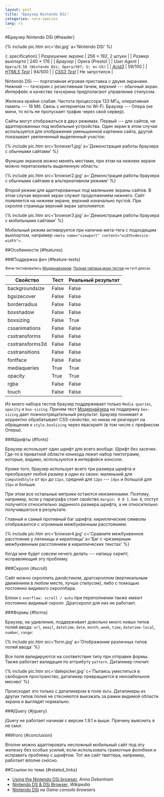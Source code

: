 ```yaml
---
layout: post
title: "Браузер Nintendo DSi"
categories: rare-species
lang: ru
---
```


#Браузер Nintendo DSi {#header}

{% include pic.htm src='dsi.jpg' a='Nintendo DSi' %}

{:.specification}
| *Разрешение экрана* | 256 &times; 192, 2 штуки |
| *Размер вьюпорта* | 240 &times; 176 |
| *Браузер* | Opera (Presto) |
| *User Agent* | `Opera/9.50 (Nintendo DSi; Opera/507; U; en-US)` |
| *[Acid3](http://acid3.acidtests.org/)* | 59/100 |
| *[HTML5 Test](http://html5test.com/)* | 94/500 |
| *[CSS3 Test](http://css3test.com/)* | Не запустился |

Nintendo DSi --- портативная игровая приставка с двумя экранами. Нижний --- тачскрин с резистивным тачем, верхний --- обычный экран. Интерфейс и качество тачскрина предполагают управление стилусом.

Железка крайне слабая. Частота процессора 133 МГц, оперативная память --- 16 Мб. Связь с интернетом по Wi-Fi. Браузер --- Опера (не мини, то есть не пропускает трафик через свой сервер).

Сайты могут отображаться в двух режимах. Первый --- для сайтов, не адаптированных под мобильные устройства. Один экран в этом случае используется для отображения уменьшенной картинки сайта, другой показывает увеличенный выделенный участок:

{% include pic.htm src='browser1.jpg' a='Демонстрация работы браузера с обычными сайтами' %}

Функции экранов можно менять местами, при этом на нижнем экране можно перетаскивать выделенную область:

{% include pic.htm src='browser2.jpg' a='Демонстрация работы браузера с обычными сайтами в альтернативном режиме' %}

Второй режим для адаптированных под маленькие экраны сайтов. В этом случае верхний экран служит продолжением нижнего. Сайт появляется на нижнем экране, верхний изначально пустой. При скролле страницы верхний экран заполняется:

{% include pic.htm src='browser3.jpg' a='Демонстрация работы браузера с мобильными сайтами' %}

Мобильный режим активируется при наличии мета-тега с подходящим вьюпортом, например `<meta name="viewport" content="width=device-width">`.

##Особенности {#features}

###Поддержка фич {#feature-tests}

<small>Фичи тестировались [Модернайзером](//modernizr.com). [Полная таблица моих тестов](https://docs.google.com/spreadsheet/ccc?key=0AjA1cIs8C8MGdFdyQ0lMQnhMbHJEeVZpMW9XejhzU2c&usp=sharing#gid=0) на гугл доксах.</small>

<div class="table-holder">
	<table>
		<thead>
			<tr>
				<th>Свойство</th>
				<th markdown="1">Тест</th>
				<th>Реальный результат</th>
			</tr>
		</thead>
		<tbody>
			<tr>
				<td>backgroundsize</td>
				<td class="false">False</td>
				<td class="false">False</td>
			</tr>
			<tr>
				<td>bgsizecover</td>
				<td class="false">False</td>
				<td class="false">False</td>
			</tr>
			<tr>
				<td>borderradius</td>
				<td class="false">False</td>
				<td class="false">False</td>
			</tr>
			<tr>
				<td>boxshadow</td>
				<td class="false">False</td>
				<td class="false">False</td>
			</tr>
			<tr>
				<td>boxsizing </td>
				<td class="false">False</td>
				<td class="true">True</td>
			</tr>
			<tr>
				<td>cssanimations</td>
				<td class="false">False</td>
				<td class="false">False</td>
			</tr>
			<tr>
				<td>csstransforms</td>
				<td class="false">False</td>
				<td class="false">False</td>
			</tr>
			<tr>
				<td>csstransforms3d</td>
				<td class="false">False</td>
				<td class="false">False</td>
			</tr>
			<tr>
				<td>csstransitions</td>
				<td class="false">False</td>
				<td class="false">False</td>
			</tr>
			<tr>
				<td>fontface</td>
				<td class="false">False</td>
				<td class="false">False</td>
			</tr>
			<tr>
				<td>mediaqueries</td>
				<td class="true">True</td>
				<td class="true">True</td>
			</tr>
			<tr>
				<td>opacity</td>
				<td class="true">True</td>
				<td class="true">True</td>
			</tr>
			<tr>
				<td>rgba</td>
				<td class="false">False</td>
				<td class="false">False</td>
			</tr>
			<tr>
				<td>touch</td>
				<td class="false">False</td>
				<td class="false">False</td>
			</tr>
		</tbody>
	</table>
</div>

Из моего набора тестов браузер поддерживает только `Media queries`, `opacity` и `box-sizing`. Причем тест [Модернайзера](//modernizr.com) на поддержку `box-sizing` дает ложноотрицательный результат. Браузер понимает и корректно обрабатывает CSS-свойство, но никак не реагирует на обращение к `style.boxSizing` через яваскрипт (в том числе с префиксом Оперы).

###Шрифты {#fonts}

Браузер использует один шрифт для всего вообще. Шрифт без засечек. Где-то в приватной области юникода лежит набор пиктограмм, которые, видимо, используются в интерфейсе консоли.

Кроме того, браузер использует всего три размера шрифта и преобразует любой размер в один из своих: маленький для `ComputedStyle` от `0px` до `11px`, средний для `12px` --- `14px` и большой для `15px` и больше.

При этом все остальные метрики остаются неизменными. Поэтому, например, если у параграфа стоит свойство `margin: 0 0 1.5em 0`, отступ получится относительно заданного размера шрифта, а не относительно получившегося в результате.

Главный и самый противный баг шрифта: кириллические символы отображаются с огромным межбуквенным расстоянием:

{% include pic.htm src='browser4.jpg' c='Сравните межбуквенное расстояние у латиницы и кириллицы' a='Баг с чрезмерным межбуквенным расстоянием в кириллических текстах' %}

Когда мне будет совсем нечего делать --- напишу скрипт, исправляющий эту проблему.

###Скролл {#scroll}

Сайт можно скроллить джойстиком, драгскроллом (вертикальным движением в любом месте, лучше стилусом), либо с помощью постоянно видимого скроллбара. 

Блоки с `overflow: scroll / auto` при переполнении также имеют постоянно видимый скролл. Драгскролл для них не работает.

###Формы {#forms}

Браузер, на удивление, поддерживает довольно много новых типов полей ввода: `url`, `email`, `datetime`, `date`, `month`, `week`, `time`, `datetime-local`, `number`, `range`:

{% include pic.htm src='form.jpg' a='Отображение различных типов полей ввода' %}

Все поля валидируются на соответствие типу при отправке формы. Также работает валидация по аттрибуту `pattern`. Датапикер глючит:

{% include pic.htm src='datepicker.jpg' c='Пытаясь уместиться в свободное пространство, датапикер превращается в неюзабельное месиво' %}

Происходит это только с датапикером в поле `date`. Датапикеры из других типов полей не стесняются выезжать за рамки видимой области экрана и выглядят нормально.

###jQuery {#jquery}

jQuery не работает начиная с версии 1.9.1 и выше. Причину выяснить я не смог.

##Итого {#conclusion}

Вполне можно адаптировать несложный мобильный сайт под эту железку без особых усилий, если использовать грамотные фоллбеки и исправить проблему с шрифтом. Тот же сайт твиттера, например, работает вполне сносно.

##Ссылки по теме {#related_links}

- [Using the Nintendo DSi browser](http://maban.co.uk/73), *Anna Debenham*
- [Nintendo DS & DSi Browser](http://en.wikipedia.org/wiki/Nintendo_DS_%26_DSi_Browser), *Wikipedia*
- [Nintendo DSi](http://console.maban.co.uk/device/dsi) на *Game console browsers*
